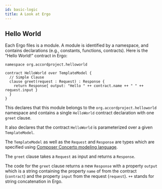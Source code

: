 ```yaml
---
id: basic-logic
title: A Look at Ergo
---
```


## Hello World

Each Ergo files is a module. A module is identified by a namespace, and contains declarations (e.g., constants, functions, contracts). Here is the “Hello World!” contract in Ergo:

```ergo
namespace org.accordproject.helloworld

contract HelloWorld over TemplateModel {
  // Simple Clause
  clause greet(request : Request) : Response {
    return Response{ output: "Hello " ++ contract.name ++ " " ++ request.input }
  }
}
```

This declares that this module belongs to the `org.accordproject.helloworld` namespace and contains a single `HelloWorld` contract declaration with one `greet` clause.

It also declares that the contract `HelloWorld` is parameterized over a given `TemplateModel`.

The `TemplateModel` as well as the `Request` and `Response` are types which are specified using [Composer Concerto modeling language](https://github.com/hyperledger/composer-concerto).

The `greet` clause takes a `Request` as input and returns a `Response`.

The code for the `greet` clause returns a new `Response` with a property `output` which is a string containing the property `name` of from the contract (`contract`) and the property `input` from the request (`request`). `++` stands for string concatenation in Ergo.

